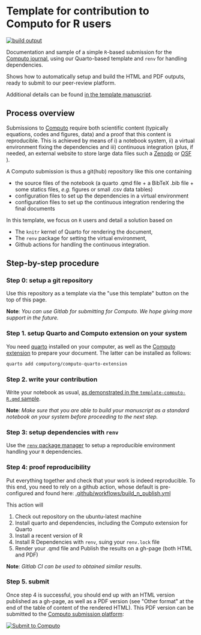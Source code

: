 
# Template for contribution to Computo for R users

[![build output](https://github.com/computorg/template-computo-R/workflows/build/badge.svg)](https://computorg.github.io/template-computo-R/)

Documentation and sample of a simple `R`-based submission for the [Computo journal](https://computorg.github.io), using our Quarto-based template and `renv` for handling dependencies.

Shows how to automatically setup and build the HTML and PDF outputs, ready to submit to our peer-review platform.

Additional details can be found [in the template manuscript](https://computo.sfds.asso.fr/template-computo-R). 

  ## Process overview

Submissions to [Computo](https://computorg.github.io) require both scientific content (typically equations, codes and figures, data) and a proof that this content is reproducible. This is achieved by means of i) a notebook system, ii) a virtual environment fixing the dependencies and iii) continuous integration (plus, if needed, an external website to store large data files such a [Zenodo](https://zenodo.org/) or [OSF](https://osf.io/) ). 

A Computo submission is thus a git(hub) repository like this one containing 

- the source files of the notebook (a quarto .qmd file + a BibTeX .bib file + some statics files, _e.g._ figures or small .csv data tables)
- configuration files to set up the dependencies in a virtual environment
- configuration files to set up the continuous integration rendering the final documents

In this template, we focus on `R` users and detail a solution based on

- The `knitr` kernel of Quarto for rendering the document,
- The `renv` package for setting the virtual environment,
- Github actions for handling the continuous integration.

## Step-by-step procedure

### Step 0: setup a git repository

Use this repository as a template via the "use this template" button on the top of this page.

**Note**: _You can use Gitlab for submitting for Computo. We hope giving more support in the future._

### Step 1. setup Quarto and Computo extension on your system

You need [quarto](https://quarto.org/) installed on your computer, as well as the [Computo extension](https://github.com/computorg/computo-quarto-extension) to prepare your document. 
The latter can be installed as follows:

```.bash
quarto add computorg/computo-quarto-extension
```

### Step 2. write your contribution 

Write your notebook as usual, [as demonstrated in the `template-computo-R.qmd` sample](https://computorg.github.io/template-computo-R/).

**Note**: _Make sure that you are able to build your manuscript as a standard notebook on your system before proceeding to the next step._

### Step 3: setup dependencies with `renv`

Use the [`renv` package manager](https://rstudio.github.io/renv/articles/renv.html) to setup a reproducible environment handling your `R` dependencies.

### Step 4: proof reproducibility

Put everything together and check that your work is indeed reproducible. To this end, you need to rely on a github action, whose default is pre-configured and found here: [.github/workflows/build_n_publish.yml](https://github.com/computorg/template-computo-R/blob/main/.github/workflows/build_n_publish.yml)

This action will

1. Check out repository on the ubuntu-latest machine
2. Install quarto and dependencies, including the Computo extension for Quarto
3. Install a recent version of R
4. Install R Dependencies with `renv`, suing your `renv.lock` file
5. Render your .qmd file and Publish the results on a gh-page (both HTML and PDF)

**Note**: _Gitlab CI can be used to obtained similar results._

### Step 5. submit

Once step 4 is successful, you should end up with an HTML version published as a gh-page, as well as a PDF version (see "Other format" at the end of the table of content of the rendered HTML). This PDF version can be submitted to the [Computo submission platform](https://computo.scholasticahq.com/):

<div id="scholastica-submission-button" style="margin-top: 10px; margin-bottom: 10px;"><a href="https://computo.scholasticahq.com/for-authors" style="outline: none; border: none;"><img style="outline: none; border: none;" src="https://s3.amazonaws.com/docs.scholastica/law-review-submission-button/submit_via_scholastica.png" alt="Submit to Computo"></a></div>
